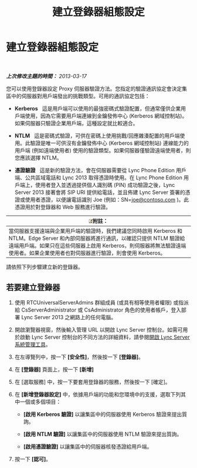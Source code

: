 ﻿---
title: 建立登錄器組態設定
TOCTitle: 建立登錄器組態設定
ms:assetid: eddfbdd2-cfd0-4c03-986e-443d6728db7d
ms:mtpsurl: https://technet.microsoft.com/zh-tw/library/Gg182601(v=OCS.15)
ms:contentKeyID: 49292734
ms.date: 08/10/2015
mtps_version: v=OCS.15
ms.translationtype: HT
---

# 建立登錄器組態設定

 

_**上次修改主題的時間：** 2013-03-17_

您可以使用登錄器設定 Proxy 伺服器驗證方法。您指定的驗證通訊協定會決定集區中的伺服器對用戶端發出的挑戰類型。可用的通訊協定包括：

  - **Kerberos**   這是用戶端可以使用的最強密碼式驗證配置，但通常僅供企業用戶端使用，因為它需要用戶端連線到金鑰發佈中心 (Kerberos 網域控制站)。如果伺服器只驗證企業用戶端，這種設定就比較適合。

  - **NTLM**   這是密碼式驗證，可供在密碼上使用挑戰/回應雜湊配置的用戶端使用。此驗證是唯一可供沒有金鑰發佈中心 (Kerberos 網域控制站) 連線能力的用戶端 (例如遠端使用者) 使用的驗證類型。如果伺服器僅驗證遠端使用者，則您應該選擇 NTLM。

  - **憑證驗證**   這是新的驗證方法，會在伺服器需要從 Lync Phone Edition 用戶端、公共區域電話和 Lync 2013 取得憑證時使用。在 Lync Phone Edition 用戶端上，使用者登入並透過提供個人識別碼 (PIN) 成功驗證之後，Lync Server 2013 接著會將 SIP URI 提供給電話，並且佈建 Lync Server 簽署的憑證或使用者憑證，以便讓電話識別 Joe (例如：SN=joe@contoso.com )。此憑證用於對登錄器和 Web 服務進行驗證。

<table>
<thead>
<tr class="header">
<th><img src="images/Gg398811.note(OCS.15).gif" title="note" alt="note" />附註：</th>
</tr>
</thead>
<tbody>
<tr class="odd">
<td>當伺服器支援遠端與企業用戶端的驗證時，我們建議您同時啟用 Kerberos 和 NTLM。Edge Server 和內部伺服器將進行通訊，以確認只提供 NTLM 驗證給遠端用戶端。如果只在這些伺服器上啟用 Kerberos，則伺服器將無法驗證遠端使用者。如果企業使用者也對伺服器進行驗證，則會使用 Kerberos。</td>
</tr>
</tbody>
</table>


請依照下列步驟建立新的登錄器。

## 若要建立登錄器

1.  使用 RTCUniversalServerAdmins 群組成員 (或具有相等使用者權限) 或指派給 CsServerAdministrator 或 CsAdministrator 角色的使用者帳戶，登入部署 Lync Server 2013 之網路上的任何電腦。

2.  開啟瀏覽器視窗，然後輸入管理 URL 以開啟 Lync Server 控制台。如需可用於啟動 Lync Server 控制台的不同方法的詳細資料，請參閱[開啟 Lync Server 系統管理工具](lync-server-2013-open-lync-server-administrative-tools.md)。

3.  在左導覽列中，按一下 **\[安全性\]**，然後按一下 **\[登錄器\]**。

4.  在 **\[登錄器\]** 頁面上，按一下 **\[新增\]**

5.  在 \[選取服務\] 中，按一下要套用登錄器的服務，然後按一下 \[確定\]。

6.  在 **\[新增登錄器設定\]** 中，依據用戶端的功能和您環境中的支援，選取下列其中一個或多個項目：
    
      - **\[啟用 Kerberos 驗證\]** 以讓集區中的伺服器使用 Kerberos 驗證來提出質詢。
    
      - **\[啟用 NTLM 驗證\]** 以讓集區中的伺服器使用 NTLM 驗證來提出質詢。
    
      - **\[啟用憑證驗證\]** 以讓集區中的伺服器核發憑證給用戶端。

7.  按一下 **\[認可\]**。

